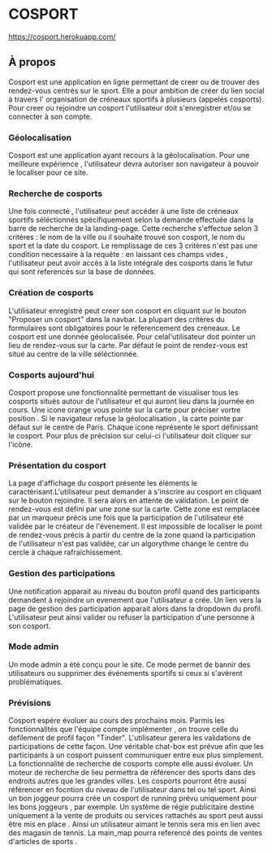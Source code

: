 # COSPORT

https://cosport.herokuapp.com/

## À propos 

Cosport est une application en ligne permettant de creer ou de trouver des rendez-vous centrés sur le sport. 
Elle a pour ambition de créer du lien social à travers l' organisation de créneaux sportifs à plusieurs (appelés cosports).
Pour creer ou rejoindre un cosport l'utilisateur doit s'enregistrer et/ou se connecter à son compte. 

### Géolocalisation

Cosport est une application ayant recours à la géolocalisation. Pour une meilleure expérience , l'utilisateur devra autoriser son navigateur à pouvoir le localiser pour ce site.

### Recherche de cosports

Une fois connecté , l'utilisateur peut accéder à une liste de créneaux sportifs séléctionnés spécifiquement selon la demande effectuée dans la barre de recherche de la landing-page. Cette recherche s'effectue selon 3 critères : le nom de la ville ou il souhaite trouvé son cosport, le nom du sport et la date du cosport. 
Le remplissage de ces 3 critères n'est pas une condition necessaire à la requête : en laissant ces champs vides , l'utilisateur peut avoir accès à la liste intégrale des cosports dans le futur qui sont referencés sur la base de données.

### Création de cosports

L'utilisateur enregistré peut creer son cosport en cliquant sur le bouton "Proposer un cosport" dans la navbar.
La plupart des critères du formulaires sont obligatoires pour le réferencement des créneaux. 
Le cosport est une donnée géolocalisée. Pour celal'utilisateur doit pointer un lieu de rendez-vous sur la carte.
Par défaut le point de rendez-vous est situé au centre de la ville séléctionnée.

### Cosports aujourd'hui 

Cosport propose une fonctionnalité permettant de visualiser tous les cosports situés autour de l'utilisateur et qui auront lieu dans la journée en cours. Une icone orange vous pointe sur la carte pour préciser vortre position . Si le navigateur refuse la géolocalisation , la carte pointe par défaut sur le centre de Paris.
Chaque icone représente le sport définissant le cosport. Pour plus de précision sur celui-ci l'utilisateur doit cliquer sur l'icône.

### Présentation du cosport

La page d'affichage du cosport présente les éléments le caractérisant.L'utilisateur peut demander à s'inscrire au cosport en cliquant sur le bouton rejoindre. Il sera alors en attente de validation. Le point de rendez-vous est défini par une zone sur la carte. Cette zone est remplacée par un marqueur précis une fois que la participation de l'utilisateur été validée par le créateur de l'évenement. Il est impossible de localiser le point de rendez-vous précis à partir du centre de la zone quand la participation de l'utilisateur n'est pas validée, car un algorythme change le centre du cercle à chaque rafraichissement.  

### Gestion des participations

Une notification apparait au niveau du bouton profil quand des participants demandent à rejoindre  un evenement que l'utilisateur a crée. Un lien vers la page de gestion des participation apparait alors dans la dropdown du profil.
L'utilisateur peut ainsi valider ou refuser la participation d'une personne à son cosport.

### Mode admin

Un mode admin a été conçu pour le site.
Ce mode permet de bannir des utilisateurs ou supprimer des événements sportifs si ceux si s'avèrent problématiques.

### Prévisions

Cosport espére évoluer au cours des prochains mois.
Parmis les fonctionnalités que l'équipe compte implémenter , on trouve celle du defilement de profil façon "Tinder". L'utilisateur gerera les validations de participations de cette façon.
Une véritable chat-box est prévue afin que les participants à un cosport puissent communiquer entre eux plus simplement.
La fonctionnalité de recherche de cosports compte elle aussi évoluer. Un moteur de recherche de lieu permettra de référencer des sports dans des endroits autres que les grandes villes. 
Les cosports pourront être aussi référencer en focntion du niveau de l'utilisateur dans tel ou tel sport. Ainsi un bon joggeur pourra crée un cosport de running prévu uniquement pour les bons joggeurs , par exemple.
Un système de régie publicitaire destiné uniquement à la vente de produits ou services rattachés au sport peut aussi être mis en place . Ainsi un utilisateur aimant le tennis sera mis en lien avec des magasin de tennis. La main_map pourra referencé des points de ventes d'articles de sports .

